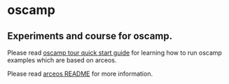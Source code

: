 # oscamp
## Experiments and course for oscamp.
Please read [oscamp tour quick start guide](./arceos/tour-README.md) for learning how to run oscamp examples which are based on arceos.

Please read [arceos README](./arceos/README.md) for more information.
